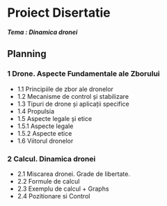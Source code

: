# Proiect Disertatie

***Tema : Dinamica dronei***

## Planning

### 1 Drone. Aspecte Fundamentale ale Zborului
- 1.1 Principiile de zbor ale dronelor
- 1.2 Mecanisme de control și stabilizare
- 1.3 Tipuri de drone și aplicații specifice
- 1.4 Propulsia
- 1.5 Aspecte legale și etice
- 1.5.1 Aspecte legale
- 1.5.2 Aspecte etice
- 1.6 Viitorul dronelor

### 2 Calcul. Dinamica dronei
- 2.1 Miscarea dronei. Grade de libertate.
- 2.2 Formule de calcul
- 2.3 Exemplu de calcul + Graphs
- 2.4 Pozitionare si Control
